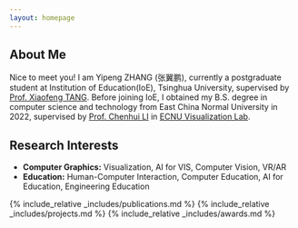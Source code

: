 ```yaml
---
layout: homepage
---
```


## About Me

Nice to meet you! I am Yipeng ZHANG (张翼鹏), currently a postgraduate student at Institution of Education(IoE), Tsinghua University, supervised by [Prof. Xiaofeng TANG](https://www.ioe.tsinghua.edu.cn/info/1133/2228.htm). Before joining IoE, I obtained my B.S. degree in computer science and technology from East China Normal University in 2022, supervised by [Prof. Chenhui LI](http://chenhui.li/) in [ECNU Visualization Lab](https://ecnuvis.net/).

## Research Interests

- **Computer Graphics:** Visualization, AI for VIS, Computer Vision, VR/AR
- **Education:** Human-Computer Interaction, Computer Education, AI for Education, Engineering Education


{% include_relative _includes/publications.md %}
{% include_relative _includes/projects.md %}
{% include_relative _includes/awards.md %}
